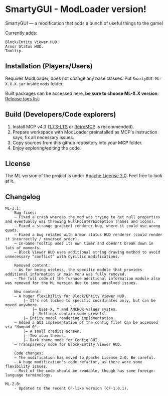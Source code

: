 # SmartyGUI - ModLoader version!

SmartyGUI — a modification that adds a bunch of useful things to the game!

Currently adds:

    Block/Entity Viewer HUD.
    Armor Status HUD.
    Tooltip.

## Installation (Players/Users)

Requires ModLoader, does not change any base classes. Put `SmartyGUI-ML-X.X.X.jar` inside `mods` folder.

Built packages can be accessed here, **be sure to choose ML-X.X version**: [Release tags list](https://github.com/ChessChicken-KZ/SmartyGUI/tags).

## Build (Developers/Code explorers)

1. Install MCP v4.3 ([1.7.3-LTS](https://github.com/ModificationStation/1.7.3-LTS) or [RetroMCP](https://github.com/MCPHackers/RetroMCP-Java) is recommended).
2. Prepare workspace with ModLoader preinstalled as MCP's instruction says, fix all necessary issues.
3. Copy sources from this github repository into your MCP folder.
4. Enjoy exploring/editing the code.

## License
The ML version of the project is under [Apache License 2.0](https://raw.githubusercontent.com/ChessChicken-KZ/SmartyGUI/modloader/src/minecraft/smartygui/LICENSE.txt). Feel free to look at it.

## Changelog
```
ML-2.1:
    Bug fixes:
    — Fixed a crash whereas the mod was trying to get null properties and eventually was throwing NullPointerException (names and icons).
    — Fixed a strange gradient renderer bug, where it could use wrong quads.
    — Fixed a bug related with Armor status HUD renderer (could render it incorrectly / reversed order).
    — In-Game Tooltip uses its own timer and doesn't break down in lots of moments.
    — Block Viewer HUD uses additional string drawing method to avoid unnecessary “conflict” with Cyrillic modifications.

    Removed content:
    — As for being useless, the specific module that provides additional information in main menu was fully removed.
    — The full code of the furnace additional information module also was removed for the ML version due to some unsolved issues.

    New content:
    — A huger flexibility for Block/Entity Viewer HUD.
        |— It's not locked to specific coordinates only, but can be moved anywhere.
            |— Uses X, Y and ANCHOR values system.
            |— Settings contain some presets.
        |— Entity model rendering implementation.
    — Added a GUI implementation of the config file! Can be accessed via "Numpad 0".
        |— A small credits screen.
        |— Two icon themes.
        |— Dark theme mode for Config GUI.
    — Transparency mode for Block/Entity Viewer HUD.

    Code changes:
    — The modification has moved to Apache License 2.0. Be careful.
    — A huge modification's code refactor, as there were some flexibility issues.
    — Most of the code should be readable, though has some foreign-language terminology.

ML-2.0:
    - Updated to the recent CF-like version (CF-1.0.1).
```
